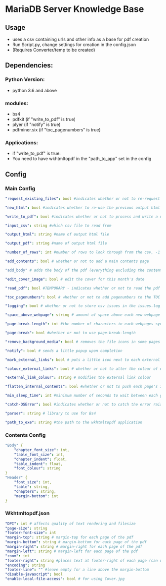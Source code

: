 # MariaDB Server Knowledge Base

## Usage

- uses a csv containing urls and other info as a base for pdf creation
- Run Script.py, change settings for creation in the config.json
- (Requires Converter/temp to be created)

## Dependencies:

### Python Version: 

- python 3.6 and above

### modules:

- bs4
- pdfkit (if "write_to_pdf" is true)
- plyer (if "notify" is true)
- pdfminer.six (if "toc_pagenumbers" is true)

### Applications:

- if "write_to_pdf" is true:
- You need to have wkhtmltopdf in the "path_to_app" set in the config


## Config

### Main Config

```yaml
"request_existing_files": bool #indicates whether or not to re-request all html files

"new_html": bool #indicates whether to re-use the previous output html file for pdf generation or to create a new one

"write_to_pdf": bool #indicates whether or not to process and write a new pdf file

"input_csv": string #which csv file to read from

"output_html": string #name of output html file

"output_pdf": string #name of output html file

"number_of_rows": int #number of rows to look through from the csv, -1 to do all rows

"add_contents": bool # whether or not to add a main contents page

"add_body" # adds the body of the pdf (everything excluding the contents)

"edit_cover_image": bool # edit the cover for this month's date

"read_pdf": bool #TEMPORARY - indicates whether or not to read the pdf for header info and rewrite the txt

"toc_pagenumbers": bool # whether or not to add pagenumbers to the TOC

"logging": bool # whether or not to store csv issues in the issues.log file in output

"space_above_webpage": string # amount of space above each new webpage

"page-break-length": int #the number of characters in each webpages syntax block is greater than this int, it will start the webpage on a new page in the pdf

"page-break": bool #whether or not to use page-break-length

"remove_background_media": bool # removes the file icons in some pages

"notify": bool # sends a little popup upon completion

"mark_external_links": bool # puts a little icon next to each external link (Currently stuck to "true")

"colour_external_links": bool # whether or not to alter the colour of external links

"external_link_colour": string # modifies the external link colour

"flatten_internal_contents": bool #whether or not to push each page's internal contents to the left (false sometimes leads to text overlap)

"min_sleep_time": int #minimum number of seconds to wait between each get request

"catch-OSError": bool #indicates whether or not to catch the error raised by pdf (currently always raises an error)

"parser": string # library to use for Bs4

"path_to_exe": string #the path to the wkhtmltopdf application
```

### Contents Config

```yaml
"Body" {
    "chapter_font_size": int,
    "table_font_size": int,
    "chapter_indent": float,
    "table_indent": float,
    "font_colour": string
}
"Header" {
    "font_size": int,
    "table": string,
    "chapters": string,
    "margin-bottom": int
}
```

### Wkhtmltopdf.json

```yaml
"DPI": int # affects quality of text rendering and filesize
"page-size": string 
"footer-font-size": int
"margin-top": string # margin-top for each page of the pdf
"margin-bottom": string # margin-bottom for each page of the pdf
"margin-right": string # margin-right for each page of the pdf
"margin-left": string # margin-left for each page of the pdf
"zoom": int
"footer-right": string #places text at footer-right of each page (can use [page] to indicate current page and [topage] to indicate total pages)
"encoding": string
"footer-line": "" #leave empty for a line above the margin-bottom
"disable-javascript": bool
"enable-local-file-access": bool # for using Cover.jpg